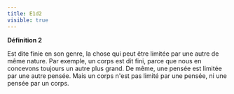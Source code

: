 ```yaml
---
title: E1d2
visible: true
---
```


**Définition 2**

Est dite finie en son genre, la chose qui peut être limitée par une autre de même nature.
Par exemple, un corps est dit fini, parce que nous en concevons toujours un autre plus grand. De même, une pensée est limitée par une autre pensée. Mais un corps n'est pas limité par une pensée, ni une pensée par un corps.
